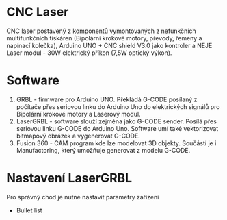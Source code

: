 # CNC Laser
CNC laser postavený z komponentů vymontovaných z nefunkčních multifunkčních tiskáren (Bipolární krokové motory, převody, řemeny a napínací kolečka), Arduino UNO + CNC shield V3.0 jako kontroler a NEJE Laser modul - 30W elektrický příkon (7,5W optický výkon).

# Software
1. GRBL - firmware pro Arduino UNO. Překládá G-CODE posílaný z počítače přes seriovou linku do Arduino Uno do elektrických signálů pro Bipolární krokové motory a Laserový modul.
2. LaserGRBL - software slouží zejména jako G-CODE sender. Posílá přes seriovou linku G-CODE do Arduino Uno. Software umí také vektorizovat bitmapový obrázek a vygenerovat G-CODE.
3. Fusion 360 - CAM program kde lze modelovat 3D objekty. Součástí je i Manufactoring, který umožňuje generovat z modelu G-CODE.

# Nastavení LaserGRBL
Pro správný chod je nutné nastavit parametry zařízení
- Bullet list
